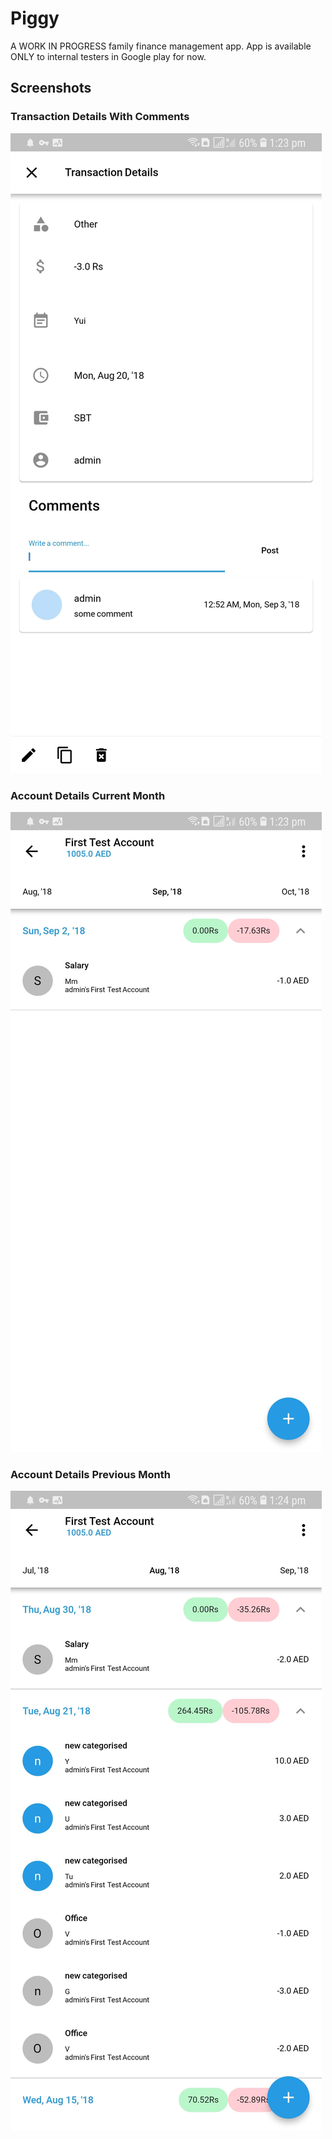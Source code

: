 # Piggy

A WORK IN PROGRESS family finance management app. App is available ONLY to internal testers in Google play for now.

## Screenshots

### Transaction Details With Comments

![transaction_details_with_comments](images/screenshots/transaction_details_with_comments.jpg)

### Account Details Current Month

![account_details_current_month](images/screenshots/account_details_current_month.jpg)

### Account Details Previous Month

![account_details_prev_month](images/screenshots/account_details_prev_month.jpg)
